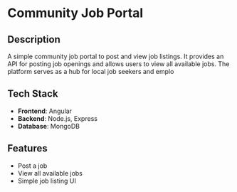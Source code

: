 # Community Job Portal

## Description

A simple community job portal to post and view job listings. It provides an API for posting job openings and allows users to view all available jobs. The platform serves as a hub for local job seekers and emplo

## Tech Stack

- **Frontend**: Angular
- **Backend**: Node.js, Express
- **Database**: MongoDB

## Features

- Post a job
- View all available jobs
- Simple job listing UI
